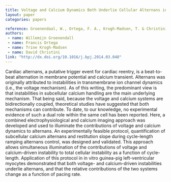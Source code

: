 ```yaml
---
title: Voltage and Calcium Dynamics Both Underlie Cellular Alternans in Cardiac Myocytes
layout: paper
categories: papers

reference: Groenendaal, W., Ortega, F. A., Krogh-Madsen, T. & Christini, D. J. Voltage and Calcium Dynamics Both Underlie Cellular Alternans in Cardiac Myocytes. Biophysical Journal 106, 2222–2232 (2014).
authors: 
 - name: Willemijn Groenendall
 - name: Francis Ortega
 - name: Trine Krogh-Madsen
 - name: David Christini
link: "http://dx.doi.org/10.1016/j.bpj.2014.03.048"
---
```


Cardiac alternans, a putative trigger event for cardiac reentry, is a beat-to-beat alternation in membrane potential and calcium transient. Alternans was originally attributed to instabilities in transmembrane ion channel dynamics (i.e., the voltage mechanism). As of this writing, the predominant view is that instabilities in subcellular calcium handling are the main underlying mechanism. That being said, because the voltage and calcium systems are bidirectionally coupled, theoretical studies have suggested that both mechanisms can contribute. To date, to our knowledge, no experimental evidence of such a dual role within the same cell has been reported. Here, a combined electrophysiological and calcium imaging approach was developed and used to illuminate the contributions of voltage and calcium dynamics to alternans. An experimentally feasible protocol, quantification of subcellular calcium alternans and restitution slope during cycle-length ramping alternans control, was designed and validated. This approach allows simultaneous illumination of the contributions of voltage and calcium-driven instability to total cellular instability as a function of cycle-length. Application of this protocol in in vitro guinea-pig left-ventricular myocytes demonstrated that both voltage- and calcium-driven instabilities underlie alternans, and that the relative contributions of the two systems change as a function of pacing rate.
